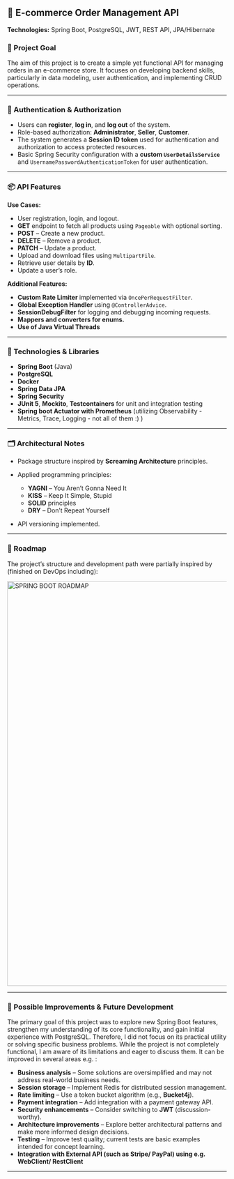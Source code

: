 ## 🛒 E-commerce Order Management API

**Technologies:** Spring Boot, PostgreSQL, JWT, REST API, JPA/Hibernate

### 🎯 Project Goal

The aim of this project is to create a simple yet functional API for managing orders in an e-commerce store.
It focuses on developing backend skills, particularly in data modeling, user authentication, and implementing CRUD operations.

---

### 🔐 Authentication & Authorization

* Users can **register**, **log in**, and **log out** of the system.
* Role-based authorization: **Administrator**, **Seller**, **Customer**.
* The system generates a **Session ID token** used for authentication and authorization to access protected resources.
* Basic Spring Security configuration with a **custom `UserDetailsService`** and
  `UsernamePasswordAuthenticationToken` for user authentication.

---

### 📦 API Features

**Use Cases:**

* User registration, login, and logout.
* **GET** endpoint to fetch all products using `Pageable` with optional sorting.
* **POST** – Create a new product.
* **DELETE** – Remove a product.
* **PATCH** – Update a product.
* Upload and download files using `MultipartFile`.
* Retrieve user details by **ID**.
* Update a user’s role.

**Additional Features:**

* **Custom Rate Limiter** implemented via `OncePerRequestFilter`.
* **Global Exception Handler** using `@ControllerAdvice`.
* **SessionDebugFilter** for logging and debugging incoming requests.
* **Mappers and converters for enums.**
* **Use of Java Virtual Threads**

---

### 🧱 Technologies & Libraries

* **Spring Boot** (Java)
* **PostgreSQL**
* **Docker**
* **Spring Data JPA**
* **Spring Security**
* **JUnit 5**, **Mockito**, **Testcontainers** for unit and integration testing
* **Spring boot Actuator with Prometheus** (utilizing Observability - Metrics, Trace, Logging - not all of them :) )

---

### 🗂 Architectural Notes

* Package structure inspired by **Screaming Architecture** principles.
* Applied programming principles:

  * **YAGNI** – You Aren’t Gonna Need It
  * **KISS** – Keep It Simple, Stupid
  * **SOLID** principles
  * **DRY** – Don’t Repeat Yourself
* API versioning implemented.

---

### 📅 Roadmap

The project’s structure and development path were partially inspired by (finished on DevOps including):

<img width="1404" height="929" alt="SPRING BOOT ROADMAP" src="https://github.com/user-attachments/assets/46e04785-a0e8-4430-a714-3f8282646b96" />

---

### 🚀 Possible Improvements & Future Development

The primary goal of this project was to explore new Spring Boot features, strengthen my understanding of its core functionality, and gain initial experience with PostgreSQL. Therefore, I did not focus on its practical utility or solving specific business problems.
While the project is not completely functional, I am aware of its limitations and eager to discuss them. It can be improved in several areas e.g. :

* **Business analysis** – Some solutions are oversimplified and may not address real-world business needs.
* **Session storage** – Implement Redis for distributed session management.
* **Rate limiting** – Use a token bucket algorithm (e.g., **Bucket4j**).
* **Payment integration** – Add integration with a payment gateway API.
* **Security enhancements** – Consider switching to **JWT** (discussion-worthy).
* **Architecture improvements** – Explore better architectural patterns and make more informed design decisions.
* **Testing** – Improve test quality; current tests are basic examples intended for concept learning.
* **Integration with External API (such as Stripe/ PayPal) using e.g. WebClient/ RestClient**

---
